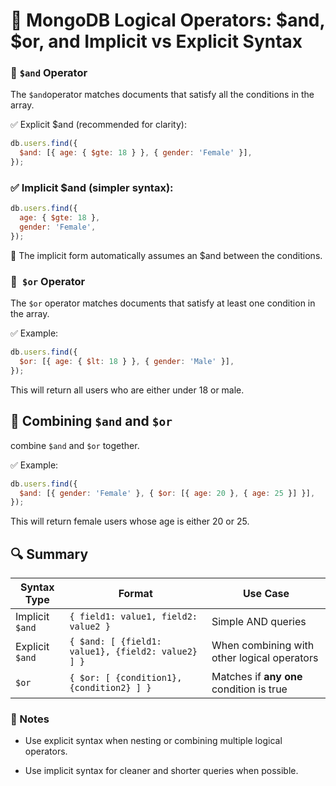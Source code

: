 # 📘 MongoDB Logical Operators: $and, $or, and Implicit vs Explicit Syntax

### 🔹 `$and` Operator

The `$and`operator matches documents that satisfy all the conditions in the
array.

✅ Explicit $and (recommended for clarity):

```js
db.users.find({
  $and: [{ age: { $gte: 18 } }, { gender: 'Female' }],
});
```

### ✅ Implicit $and (simpler syntax):

```js
db.users.find({
  age: { $gte: 18 },
  gender: 'Female',
});
```

🔸 The implicit form automatically assumes an $and between the conditions.

### 🔹` $or` Operator

The `$or` operator matches documents that satisfy at least one condition in the
array.

✅ Example:

```js
db.users.find({
  $or: [{ age: { $lt: 18 } }, { gender: 'Male' }],
});
```

This will return all users who are either under 18 or male.

## 🔸 Combining `$and` and `$or`

combine `$and` and `$or` together.

✅ Example:

```js
db.users.find({
  $and: [{ gender: 'Female' }, { $or: [{ age: 20 }, { age: 25 }] }],
});
```

This will return female users whose age is either 20 or 25.

## 🔍 Summary

| Syntax Type     | Format                                             | Use Case                                    |
| --------------- | -------------------------------------------------- | ------------------------------------------- |
| Implicit `$and` | `{ field1: value1, field2: value2 }`               | Simple AND queries                          |
| Explicit `$and` | `{ $and: [ {field1: value1}, {field2: value2} ] }` | When combining with other logical operators |
| `$or`           | `{ $or: [ {condition1}, {condition2} ] }`          | Matches if **any one** condition is true    |

### 📌 Notes

- Use explicit syntax when nesting or combining multiple logical operators.

- Use implicit syntax for cleaner and shorter queries when possible.

